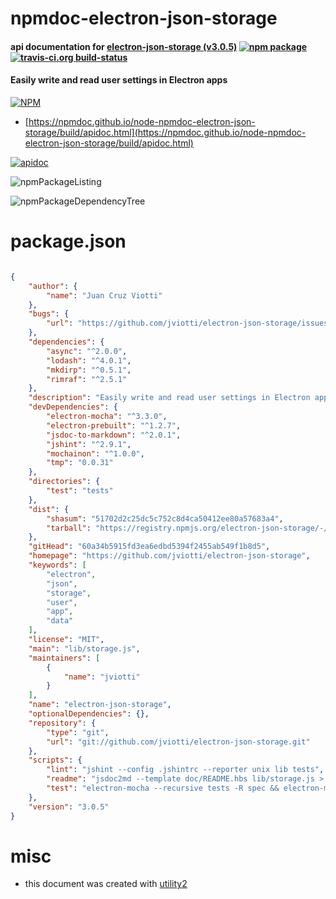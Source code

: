 # npmdoc-electron-json-storage

#### api documentation for  [electron-json-storage (v3.0.5)](https://github.com/jviotti/electron-json-storage)  [![npm package](https://img.shields.io/npm/v/npmdoc-electron-json-storage.svg?style=flat-square)](https://www.npmjs.org/package/npmdoc-electron-json-storage) [![travis-ci.org build-status](https://api.travis-ci.org/npmdoc/node-npmdoc-electron-json-storage.svg)](https://travis-ci.org/npmdoc/node-npmdoc-electron-json-storage)

#### Easily write and read user settings in Electron apps

[![NPM](https://nodei.co/npm/electron-json-storage.png?downloads=true&downloadRank=true&stars=true)](https://www.npmjs.com/package/electron-json-storage)

- [https://npmdoc.github.io/node-npmdoc-electron-json-storage/build/apidoc.html](https://npmdoc.github.io/node-npmdoc-electron-json-storage/build/apidoc.html)

[![apidoc](https://npmdoc.github.io/node-npmdoc-electron-json-storage/build/screenCapture.buildCi.browser.%252Ftmp%252Fbuild%252Fapidoc.html.png)](https://npmdoc.github.io/node-npmdoc-electron-json-storage/build/apidoc.html)

![npmPackageListing](https://npmdoc.github.io/node-npmdoc-electron-json-storage/build/screenCapture.npmPackageListing.svg)

![npmPackageDependencyTree](https://npmdoc.github.io/node-npmdoc-electron-json-storage/build/screenCapture.npmPackageDependencyTree.svg)



# package.json

```json

{
    "author": {
        "name": "Juan Cruz Viotti"
    },
    "bugs": {
        "url": "https://github.com/jviotti/electron-json-storage/issues"
    },
    "dependencies": {
        "async": "^2.0.0",
        "lodash": "^4.0.1",
        "mkdirp": "^0.5.1",
        "rimraf": "^2.5.1"
    },
    "description": "Easily write and read user settings in Electron apps",
    "devDependencies": {
        "electron-mocha": "^3.3.0",
        "electron-prebuilt": "^1.2.7",
        "jsdoc-to-markdown": "^2.0.1",
        "jshint": "^2.9.1",
        "mochainon": "^1.0.0",
        "tmp": "0.0.31"
    },
    "directories": {
        "test": "tests"
    },
    "dist": {
        "shasum": "51702d2c25dc5c752c8d4ca50412ee80a57683a4",
        "tarball": "https://registry.npmjs.org/electron-json-storage/-/electron-json-storage-3.0.5.tgz"
    },
    "gitHead": "60a34b5915fd3ea6edbd5394f2455ab549f1b8d5",
    "homepage": "https://github.com/jviotti/electron-json-storage",
    "keywords": [
        "electron",
        "json",
        "storage",
        "user",
        "app",
        "data"
    ],
    "license": "MIT",
    "main": "lib/storage.js",
    "maintainers": [
        {
            "name": "jviotti"
        }
    ],
    "name": "electron-json-storage",
    "optionalDependencies": {},
    "repository": {
        "type": "git",
        "url": "git://github.com/jviotti/electron-json-storage.git"
    },
    "scripts": {
        "lint": "jshint --config .jshintrc --reporter unix lib tests",
        "readme": "jsdoc2md --template doc/README.hbs lib/storage.js > README.md",
        "test": "electron-mocha --recursive tests -R spec && electron-mocha --renderer --recursive tests -R spec"
    },
    "version": "3.0.5"
}
```



# misc
- this document was created with [utility2](https://github.com/kaizhu256/node-utility2)

